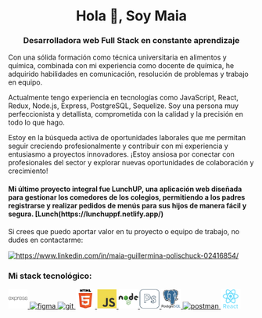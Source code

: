 <h1 align="center">Hola 👋, Soy Maia</h1>
<h3 align="center">Desarrolladora web Full Stack en constante aprendizaje</h3>

<p>Con una sólida formación como técnica universitaria en alimentos y química, combinada con mi experiencia como docente de química, he adquirido habilidades en comunicación, resolución de problemas y trabajo en equipo.</p>
<p>Actualmente tengo experiencia en tecnologías como JavaScript, React, Redux, Node.js, Express, PostgreSQL, Sequelize. Soy una persona muy perfeccionista y detallista, comprometida con la calidad y la precisión en todo lo que hago.</p>
<p>Estoy en la búsqueda activa de oportunidades laborales que me permitan seguir creciendo profesionalmente y contribuir con mi experiencia y entusiasmo a proyectos innovadores. ¡Estoy ansiosa por conectar con profesionales del sector y explorar nuevas oportunidades de colaboración y crecimiento!</p>

<h4>Mi último proyecto integral fue LunchUP, una aplicación web diseñada para gestionar los comedores de los colegios, permitiendo a los padres registrarse y realizar pedidos de menús para sus hijos de manera fácil y segura. [Lunch(https://lunchuppf.netlify.app/)</h4>

<p align="left">Si crees que puedo aportar valor en tu proyecto o equipo de trabajo, no dudes en contactarme: </p>
<p align="left">
<a href="https://linkedin.com/in/https://www.linkedin.com/in/maia-guillermina-polischuck-02416854/" target="blank"><img align="center" src="https://raw.githubusercontent.com/rahuldkjain/github-profile-readme-generator/master/src/images/icons/Social/linked-in-alt.svg" alt="https://www.linkedin.com/in/maia-guillermina-polischuck-02416854/" height="30" width="40" /></a>
</p>

<h3 align="left">Mi stack tecnológico:</h3>
<p align="left"> <a href="https://expressjs.com" target="_blank" rel="noreferrer"> <img src="https://raw.githubusercontent.com/devicons/devicon/master/icons/express/express-original-wordmark.svg" alt="express" width="40" height="40"/> </a> <a href="https://www.figma.com/" target="_blank" rel="noreferrer"> <img src="https://www.vectorlogo.zone/logos/figma/figma-icon.svg" alt="figma" width="40" height="40"/> </a> <a href="https://git-scm.com/" target="_blank" rel="noreferrer"> <img src="https://www.vectorlogo.zone/logos/git-scm/git-scm-icon.svg" alt="git" width="40" height="40"/> </a> <a href="https://www.w3.org/html/" target="_blank" rel="noreferrer"> <img src="https://raw.githubusercontent.com/devicons/devicon/master/icons/html5/html5-original-wordmark.svg" alt="html5" width="40" height="40"/> </a> <a href="https://developer.mozilla.org/en-US/docs/Web/JavaScript" target="_blank" rel="noreferrer"> <img src="https://raw.githubusercontent.com/devicons/devicon/master/icons/javascript/javascript-original.svg" alt="javascript" width="40" height="40"/> </a> <a href="https://nodejs.org" target="_blank" rel="noreferrer"> <img src="https://raw.githubusercontent.com/devicons/devicon/master/icons/nodejs/nodejs-original-wordmark.svg" alt="nodejs" width="40" height="40"/> </a> <a href="https://www.photoshop.com/en" target="_blank" rel="noreferrer"> <img src="https://raw.githubusercontent.com/devicons/devicon/master/icons/photoshop/photoshop-line.svg" alt="photoshop" width="40" height="40"/> </a> <a href="https://www.postgresql.org" target="_blank" rel="noreferrer"> <img src="https://raw.githubusercontent.com/devicons/devicon/master/icons/postgresql/postgresql-original-wordmark.svg" alt="postgresql" width="40" height="40"/> </a> <a href="https://postman.com" target="_blank" rel="noreferrer"> <img src="https://www.vectorlogo.zone/logos/getpostman/getpostman-icon.svg" alt="postman" width="40" height="40"/> </a> <a href="https://reactjs.org/" target="_blank" rel="noreferrer"> <img src="https://raw.githubusercontent.com/devicons/devicon/master/icons/react/react-original-wordmark.svg" alt="react" width="40" height="40"/> </a> </p>

